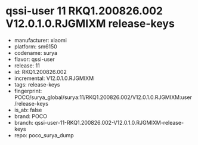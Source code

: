 # qssi-user 11 RKQ1.200826.002 V12.0.1.0.RJGMIXM release-keys
- manufacturer: xiaomi
- platform: sm6150
- codename: surya
- flavor: qssi-user
- release: 11
- id: RKQ1.200826.002
- incremental: V12.0.1.0.RJGMIXM
- tags: release-keys
- fingerprint: POCO/surya_global/surya:11/RKQ1.200826.002/V12.0.1.0.RJGMIXM:user/release-keys
- is_ab: false
- brand: POCO
- branch: qssi-user-11-RKQ1.200826.002-V12.0.1.0.RJGMIXM-release-keys
- repo: poco_surya_dump
